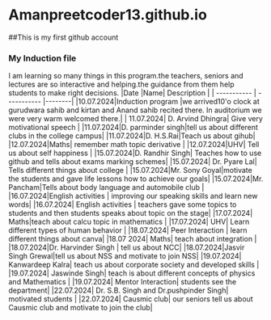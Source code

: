# Amanpreetcoder13.github.io
##This is my first github account 
###  My Induction file
I am learning so many things in this program.the teachers, seniors and lectures are so interactive and helping.the guidance from them help students to make right decisions.
|Date  |Name| Description |
| ----------- | ----------- |--------|
|10.07.2024|Induction program |we arrived10'o clock at gurudwara sahib and kirtan and Anand sahib recited there. In auditorium we were very warm welcomed there.|
| 11.07.2024| D. Arvind Dhingra| Give very motivational speech |
|11.07.2024|D. parminder singh|tell us about different clubs in the college campus|
|11.07.2024|D. H.S.Rai|Teach us about gihub|
|12.07.2024|Maths| remember math topic derivative |
|12.07.2024|UHV| Tell us about self happiness |
|15.07.2024|D. Randhir Singh| Teaches how to use github and tells about exams marking schemes|
|15.07.2024| Dr. Pyare Lal| Tells different things about college |
|15.07.2024|Mr. Sony Goyal|motivate the students and gave life lessons how to achieve our goals|
|15.07.2024|Mr. Pancham|Tells about body language and automobile club |
|16.07.2024|English activities | improving our speaking skills and  learn new words|
|16.07.2024| English activities | teachers gave some topics to students and then students speaks about topic on the stage|
|17.07.2024| Maths|teach about calcu topic in mathematics |
|17.07.2024| UHV| Learn different types of human behavior |
|18.07.2024| Peer Interaction | learn different things about canva|
|18.07 2024| Maths| teach about integration |
|18.07.2024|Dr. Harvinder Singh | tell us about NCC|
|18.07.2024|Jasvir Singh Grewal|tell us about NSS and motivate to join NSS|
|19.07.2024| Kanwardeep Kalra| teach us about corporate society and developed skills |
|19.07.2024| Jaswinde Singh| teach is about different concepts of physics and Mathematics |
|19.07.2024| Mentor Interaction| students see the department|
|22.07.2024| Dr. S.B. Singh and Dr.pushpinder Singh| motivated students |
|22.07.2024| Causmic club| our seniors tell us about Causmic club and motivate to join the club|

